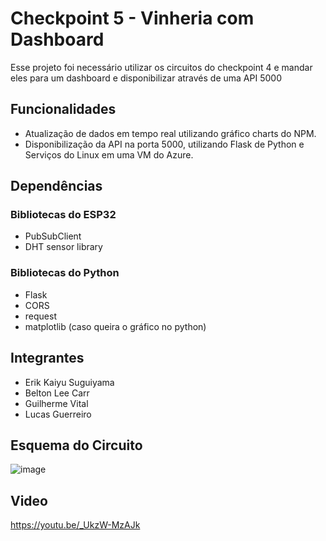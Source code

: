 # Checkpoint 5 - Vinheria com Dashboard
Esse projeto foi necessário utilizar os circuitos do checkpoint 4 e mandar eles para um dashboard e disponibilizar através de uma API 5000

## Funcionalidades
- Atualização de dados em tempo real utilizando gráfico charts do NPM.
- Disponibilização da API na porta 5000, utilizando Flask de Python e Serviços do Linux em uma VM do Azure.

## Dependências
### Bibliotecas do ESP32
- PubSubClient
- DHT sensor library

### Bibliotecas do Python
- Flask
- CORS
- request
- matplotlib (caso queira o gráfico no python)

## Integrantes
- Erik Kaiyu Suguiyama
- Belton Lee Carr
- Guilherme Vital
- Lucas Guerreiro

## Esquema do Circuito
![image](https://github.com/user-attachments/assets/fbe3f641-f54b-4853-9ebf-3f1af6fc1872)


## Video
https://youtu.be/_UkzW-MzAJk
